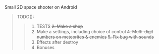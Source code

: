 Small 2D space shooter on Android

>TODO(): 
>>1. TESTS
>>~~2. Make a shop~~
>>3. Make a settings, including choice of control
>>~~4. Multi-digit numbers on meteorites & enemies~~
>>~~5. Fix bug with sounds~~
>>6. Effects after destroy
>>7. Bonuses
